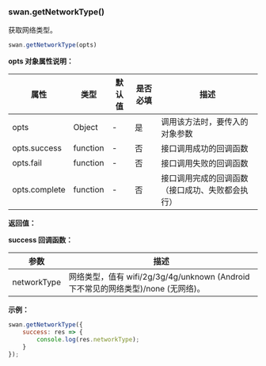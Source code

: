 ### swan.getNetworkType()

获取网络类型。

```js
swan.getNetworkType(opts)
```

**opts 对象属性说明：**

|属性|类型|默认值|是否必填|描述|
|-|-|-|-|-|
|opts|Object|-|是|调用该方法时，要传入的对象参数|
|opts.success|function|-|否|接口调用成功的回调函数|
|opts.fail|function|-|否|接口调用失败的回调函数|
|opts.complete|function|-|否|接口调用完成的回调函数（接口成功、失败都会执行）|

**返回值：**

**success 回调函数：**

|参数|描述|
|-|-|
|networkType|网络类型，值有 wifi/2g/3g/4g/unknown (Android 下不常见的网络类型)/none (无网络)。|



**示例：**

```js
swan.getNetworkType({
    success: res => {
        console.log(res.networkType);
    }
});
```